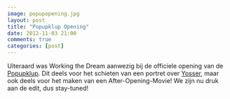 ```yaml
---
image: popupopening.jpg
layout: post
title: "Popupklup Opening"
date: 2012-11-03 21:00
comments: true
categories: [post]
---
```


Uiteraard was Working the Dream aanwezig bij de officiele opening van de [Popupklup](http://www.popupklup.nl/ "website"). Dit deels voor het schieten van een portret over [Yosser](http://localhost:4000/blog/Yosser-Dekker/ "stem op Yosser"), maar ook deels voor het maken van een After-Opening-Movie! We zijn nu druk aan de edit, dus stay-tuned!